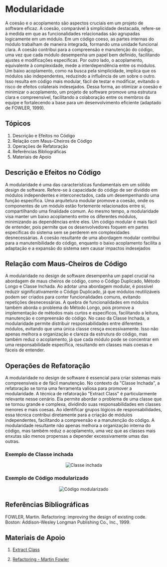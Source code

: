 # Modularidade

A coesão e o acoplamento são aspectos cruciais em um projeto de software eficaz. A coesão, comparável à simplicidade destacada, refere-se à medida em que as funcionalidades relacionadas são agrupadas logicamente em um módulo. Em um código coeso, as partes internas do módulo trabalham de maneira integrada, formando uma unidade funcional clara. A coesão contribui para a compreensão e manutenção do código, uma vez que cada módulo desempenha um papel bem definido, facilitando ajustes e modificações específicas. Por outro lado, o acoplamento, equivalente à complexidade, mede a interdependência entre os módulos. Um baixo acoplamento, como na busca pela simplicidade, implica que os módulos são independentes, reduzindo a influência de um sobre o outro. Isso resulta em código mais modular, fácil de testar e modificar, evitando o risco de efeitos colaterais indesejados. Dessa forma, ao otimizar a coesão e minimizar o acoplamento, um projeto de software promove uma estrutura clara e compreensível, facilitando a colaboração entre os membros da equipe e fortalecendo a base para um desenvolvimento eficiente (adaptado de FOWLER, 1999).
## Tópicos

1. Descrição e Efeitos no Código
2. Relação com Maus-Cheiros de Código
3. Operações de Refatoração
4. Referências Bibliográficas
5. Materiais de Apoio

## Descrição e Efeitos no Código

A modularidade é uma das características fundamentais em um sólido design de software. Refere-se à capacidade do código de ser dividido em módulos independentes e interconectados, cada um desempenhando uma função específica. Uma arquitetura modular promove a coesão, onde os componentes de um módulo estão fortemente relacionados entre si, compartilhando uma finalidade comum. Ao mesmo tempo, a modularidade visa manter um baixo acoplamento entre os diferentes módulos, minimizando as dependências entre eles. Um código modular é mais fácil de entender, pois permite que os desenvolvedores foquem em partes específicas do sistema sem se perderem em complexidades desnecessárias. A coesão resultante de uma abordagem modular contribui para a manutenibilidade do código, enquanto o baixo acoplamento facilita a adaptação e a expansão do sistema sem causar impactos indesejados

## Relação com Maus-Cheiros de Código

A modularidade no design de software desempenha um papel crucial na abordagem de maus cheiros de código, como o Código Duplicado, Método Longo e Classe Inchada. Ao adotar uma abordagem modular, é possível reduzir significativamente o Código Duplicado, já que módulos reutilizáveis podem ser criados para conter funcionalidades comuns, evitando repetições desnecessárias. A quebra de funcionalidades em módulos também aborda o problema do Método Longo, pois promove a implementação de métodos mais curtos e específicos, facilitando a leitura, manutenção e compreensão do código. No caso da Classe Inchada, a modularidade permite distribuir responsabilidades entre diferentes módulos, evitando que uma única classe cresça excessivamente. Isso não apenas melhora a organização e clareza da estrutura do código, mas também reduz o acoplamento, já que cada módulo pode se concentrar em uma responsabilidade específica, resultando em classes mais coesas e fáceis de entender.

## Operações de Refatoração

A modularidade no design de software é essencial para criar sistemas mais compreensíveis e de fácil manutenção. No contexto da "Classe Inchada", a refatoração se torna uma ferramenta valiosa para promover a modularidade. A técnica de refatoração "Extract Class" é particularmente relevante nesse cenário. Ela permite abordar o problema de uma classe que se tornou grande e complexa, dividindo suas responsabilidades em classes menores e mais coesas. Ao identificar grupos lógicos de responsabilidades, essa técnica contribui diretamente para a criação de módulos independentes, facilitando a compreensão e a manutenção do código. A modularidade resultante não apenas melhora a organização interna do código, mas também reduz o acoplamento, uma vez que as classes mais enxutas são menos propensas a depender excessivamente umas das outras.

### Exemplo de Classe inchada
<div align="center">

![Classe inchada](./img/classe_inchada.png)

</div>

### Exemplo de Código modularizado

<div align="center">

![Código modularizado](./img/modularizada.png)

</div>


## Referências Bibliográficas

FOWLER, Martin. Refactoring: improving the design of existing code. Boston: Addison-Wesley Longman Publishing Co., Inc., 1999.

## Materiais de Apoio

1. [Extract Class](https://refactoring.guru/pt-br/extract-class)

2. [Refactoring - Martin Fowler](https://martinfowler.com/books/refactoring.html)
